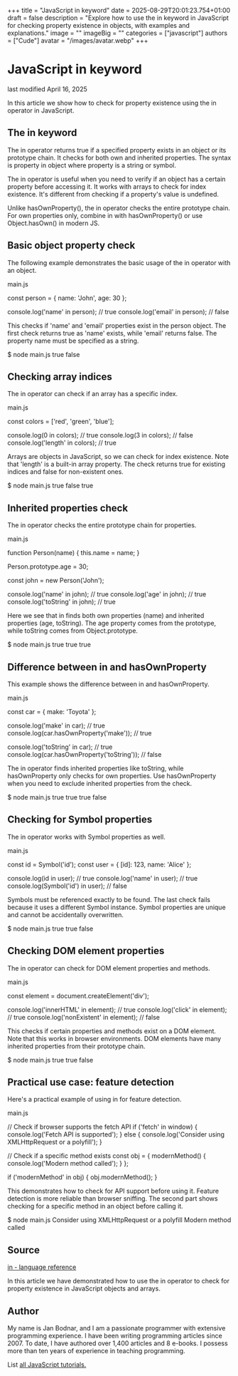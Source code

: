 +++
title = "JavaScript in keyword"
date = 2025-08-29T20:01:23.754+01:00
draft = false
description = "Explore how to use the in keyword in JavaScript for checking property existence in objects, with examples and explanations."
image = ""
imageBig = ""
categories = ["javascript"]
authors = ["Cude"]
avatar = "/images/avatar.webp"
+++

# JavaScript in keyword

last modified April 16, 2025

In this article we show how to check for property existence using the in
operator in JavaScript.

## The in keyword

The in operator returns true if a specified property
exists in an object or its prototype chain. It checks for both own and inherited
properties. The syntax is property in object where property is a
string or symbol.

The in operator is useful when you need to verify if an object has
a certain property before accessing it. It works with arrays to check for index
existence. It's different from checking if a property's value is undefined.

Unlike hasOwnProperty(), the in operator checks the
entire prototype chain. For own properties only, combine in with
hasOwnProperty() or use Object.hasOwn() in modern JS.

## Basic object property check

The following example demonstrates the basic usage of the in
operator with an object.

main.js
  

const person = {
    name: 'John',
    age: 30
};

console.log('name' in person);  // true
console.log('email' in person); // false

This checks if 'name' and 'email' properties exist in the person object. The
first check returns true as 'name' exists, while 'email' returns false. The
property name must be specified as a string.

$ node main.js
true
false

## Checking array indices

The in operator can check if an array has a specific index.

main.js
  

const colors = ['red', 'green', 'blue'];

console.log(0 in colors);  // true
console.log(3 in colors);  // false
console.log('length' in colors); // true

Arrays are objects in JavaScript, so we can check for index existence. Note that
'length' is a built-in array property. The check returns true for existing
indices and false for non-existent ones.

$ node main.js
true
false
true

## Inherited properties check

The in operator checks the entire prototype chain for properties.

main.js
  

function Person(name) {
    this.name = name;
}

Person.prototype.age = 30;

const john = new Person('John');

console.log('name' in john); // true
console.log('age' in john);  // true
console.log('toString' in john); // true

Here we see that in finds both own properties (name) and inherited
properties (age, toString). The age property comes from the prototype, while
toString comes from Object.prototype.

$ node main.js
true
true
true

## Difference between in and hasOwnProperty

This example shows the difference between in and hasOwnProperty.

main.js
  

const car = {
    make: 'Toyota'
};

console.log('make' in car);          // true
console.log(car.hasOwnProperty('make')); // true

console.log('toString' in car);          // true
console.log(car.hasOwnProperty('toString')); // false

The in operator finds inherited properties like toString, while
hasOwnProperty only checks for own properties. Use hasOwnProperty
when you need to exclude inherited properties from the check.

$ node main.js
true
true
true
false

## Checking for Symbol properties

The in operator works with Symbol properties as well.

main.js
  

const id = Symbol('id');
const user = {
    [id]: 123,
    name: 'Alice'
};

console.log(id in user);       // true
console.log('name' in user);   // true
console.log(Symbol('id') in user); // false

Symbols must be referenced exactly to be found. The last check fails because it
uses a different Symbol instance. Symbol properties are unique and cannot be
accidentally overwritten.

$ node main.js
true
true
false

## Checking DOM element properties

The in operator can check for DOM element properties and methods.

main.js
  

const element = document.createElement('div');

console.log('innerHTML' in element);  // true
console.log('click' in element);      // true
console.log('nonExistent' in element); // false

This checks if certain properties and methods exist on a DOM element. Note that
this works in browser environments. DOM elements have many inherited properties
from their prototype chain.

$ node main.js
true
true
false

## Practical use case: feature detection

Here's a practical example of using in for feature detection.

main.js
  

// Check if browser supports the fetch API
if ('fetch' in window) {
    console.log('Fetch API is supported');
} else {
    console.log('Consider using XMLHttpRequest or a polyfill');
}

// Check if a specific method exists
const obj = {
    modernMethod() {
        console.log('Modern method called');
    }
};

if ('modernMethod' in obj) {
    obj.modernMethod();
}

This demonstrates how to check for API support before using it. Feature detection
is more reliable than browser sniffing. The second part shows checking for a
specific method in an object before calling it.

$ node main.js
Consider using XMLHttpRequest or a polyfill
Modern method called

## Source

[in - language reference](https://developer.mozilla.org/en-US/docs/Web/JavaScript/Reference/Operators/in)

In this article we have demonstrated how to use the in operator to check for
property existence in JavaScript objects and arrays.

## Author

My name is Jan Bodnar, and I am a passionate programmer with extensive
programming experience. I have been writing programming articles since 2007.
To date, I have authored over 1,400 articles and 8 e-books. I possess more
than ten years of experience in teaching programming.

List [all JavaScript tutorials.](/all/#js)